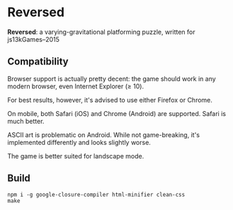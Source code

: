 # Reversed
**Reversed**: a varying-gravitational platforming puzzle, written for js13kGames–2015

## Compatibility

Browser support is actually pretty decent: the game should work in any modern browser, even Internet Explorer (≥ 10).

For best results, however, it's advised to use either Firefox or Chrome.

On mobile, both Safari (iOS) and Chrome (Android) are supported. Safari is much better.

ASCII art is problematic on Android. While not game-breaking, it's implemented differently and looks slightly worse.

The game is better suited for landscape mode.

## Build

    npm i -g google-closure-compiler html-minifier clean-css
    make
